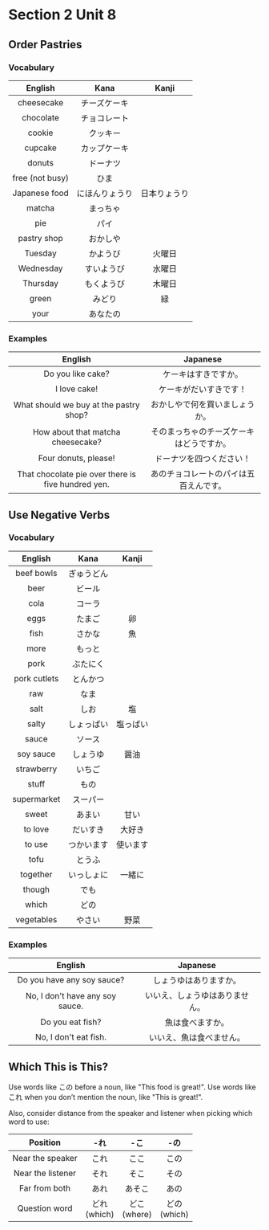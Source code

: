 # Section 2 Unit 8
## Order Pastries
### Vocabulary
| English | Kana | Kanji |
|:-------:|:----:|:-----:|
| cheesecake | チーズケーキ | |
| chocolate | チョコレート | |
| cookie | クッキー | |
| cupcake | カップケーキ | |
| donuts | ドーナツ | |
| free (not busy) | ひま | |
| Japanese food | にほんりょうり | 日本りょうり |
| matcha | まっちゃ | |
| pie | パイ | |
| pastry shop | おかしや | |
| Tuesday | かようび | 火曜日 |
| Wednesday | すいようび | 水曜日 |
| Thursday | もくようび | 木曜日 |
| green | みどり | 緑 |
| your | あなたの | |

### Examples
| English | Japanese |
|:-------:|:--------:|
| Do you like cake? | ケーキはすきですか。 |
| I love cake! | ケーキがだいすきです！ |
| What should we buy at the pastry shop? | おかしやで何を買いましょうか。 |
| How about that matcha cheesecake? | そのまっちゃのチーズケーキはどうですか。 |
| Four donuts, please! | ドーナツを四つください！ |
| That chocolate pie over there is five hundred yen. | あのチョコレートのパイは五百えんです。 |

## Use Negative Verbs
### Vocabulary
| English | Kana | Kanji |
|:-------:|:----:|:-----:|
| beef bowls | ぎゅうどん | |
| beer | ビール | |
| cola | コーラ | |
| eggs | たまご | 卵 |
| fish | さかな | 魚 |
| more | もっと | |
| pork | ぶたにく | |
| pork cutlets | とんかつ | |
| raw | なま | |
| salt | しお | 塩 |
| salty | しょっぱい | 塩っぱい |
| sauce | ソース | |
| soy sauce | しょうゆ | 醤油 |
| strawberry | いちご | |
| stuff | もの | |
| supermarket | スーパー | |
| sweet | あまい | 甘い |
| to love | だいすき | 大好き |
| to use | つかいます | 使います |
| tofu | とうふ | |
| together | いっしょに | 一緒に |
| though | でも | |
| which | どの | |
| vegetables | やさい | 野菜 |

### Examples
| English | Japanese |
|:-------:|:--------:|
| Do you have any soy sauce? | しょうゆはありますか。 |
| No, I don't have any soy sauce. | いいえ、しょうゆはありません。 |
| Do you eat fish? | 魚は食べますか。 |
| No, I don't eat fish. | いいえ、魚は食べません。 |

## Which This is This?
Use words like この before a noun, like "This food is great!". Use words like 
これ when you don’t mention the noun, like "This is great!".

Also, consider distance from the speaker and listener when picking which word
to use:

| Position | -れ | -こ | -の |
|:--------:|:---:|:---:|:---:|
| Near the speaker | これ | ここ | この |
| Near the listener | それ | そこ | その |
| Far from both | あれ | あそこ | あの |
| Question word | どれ<br>(which) | どこ<br>(where) | どの<br>(which) |
